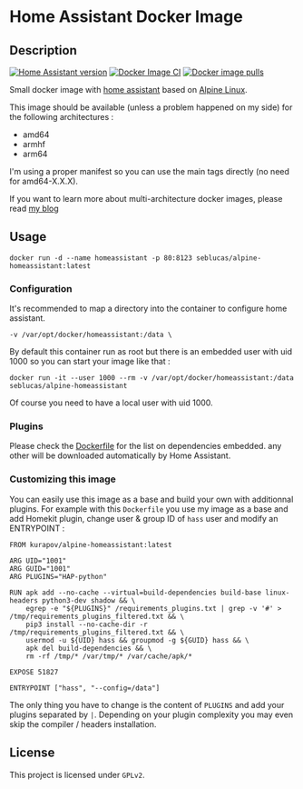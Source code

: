 # Home Assistant Docker Image

## Description

[![Home Assistant version](https://img.shields.io/github/v/tag/2sheds/alpine-homeassistant?label=homeassistant&logo=python&logoColor=white)](https://github.com/home-assistant/home-assistant/releases)
[![Docker Image CI](https://github.com/2sheds/alpine-homeassistant/actions/workflows/docker-image.yml/badge.svg?branch=master)](https://github.com/2sheds/alpine-homeassistant/actions/workflows/docker-image.yml)
[![Docker image pulls](https://img.shields.io/docker/pulls/kurapov/alpine-homeassistant?logo=docker&logoColor=white)](https://hub.docker.com/r/kurapov/alpine-homeassistant)

Small docker image with [home assistant](https://home-assistant.io/) based on [Alpine Linux](https://hub.docker.com/_/alpine/).

This image should be available (unless a problem happened on my side) for the following architectures :
 * amd64
 * armhf
 * arm64

I'm using a proper manifest so you can use the main tags directly (no need for amd64-X.X.X).

If you want to learn more about multi-architecture docker images, please read [my blog](https://blog.slucas.fr/series/multi-architecture-docker-image/)

## Usage

```
docker run -d --name homeassistant -p 80:8123 seblucas/alpine-homeassistant:latest
```

### Configuration

It's recommended to map a directory into the container to configure home assistant.

```
-v /var/opt/docker/homeassistant:/data \
```

By default this container run as root but there is an embedded user with uid 1000 so you can start your image like that :

```
docker run -it --user 1000 --rm -v /var/opt/docker/homeassistant:/data seblucas/alpine-homeassistant
```

Of course you need to have a local user with uid 1000.

### Plugins

Please check the [Dockerfile](Dockerfile) for the list on dependencies embedded. any other will be downloaded automatically by Home Assistant.

### Customizing this image

You can easily use this image as a base and build your own with additionnal plugins. For example with this `Dockerfile` you use my image as a base and add Homekit plugin, change user & group ID of `hass` user and modify an ENTRYPOINT :

```
FROM kurapov/alpine-homeassistant:latest

ARG UID="1001"
ARG GUID="1001"
ARG PLUGINS="HAP-python"

RUN apk add --no-cache --virtual=build-dependencies build-base linux-headers python3-dev shadow && \
    egrep -e "${PLUGINS}" /requirements_plugins.txt | grep -v '#' > /tmp/requirements_plugins_filtered.txt && \
    pip3 install --no-cache-dir -r /tmp/requirements_plugins_filtered.txt && \
    usermod -u ${UID} hass && groupmod -g ${GUID} hass && \
    apk del build-dependencies && \
    rm -rf /tmp/* /var/tmp/* /var/cache/apk/*

EXPOSE 51827

ENTRYPOINT ["hass", "--config=/data"]
```

The only thing you have to change is the content of `PLUGINS` and add your plugins separated by `|`. Depending on your plugin complexity you may even skip the compiler / headers installation.

## License
This project is licensed under `GPLv2`.
